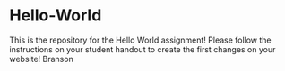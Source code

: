 # Hello-World
This is the repository for the Hello World assignment! Please follow the instructions on your student handout to create the first changes on your website!
Branson
